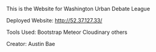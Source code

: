 This is the Website for Washington Urban Debate League

Deployed Website: http://52.37.127.33/

Tools Used:
Bootstrap
Meteor
Cloudinary
others

Creator: Austin Bae
